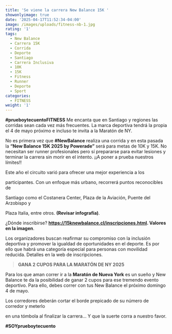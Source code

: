 ```yaml
---
title: 'Se viene la carrera New Balance 15K '
showonlyimage: true
date: '2025-04-17T11:52:34-04:00'
image: /images/uploads/fitness-nb-1.jpg
rating: '1'
tags:
  - New Balance
  - Carrera 15K
  - Corrida
  - Deporte
  - Santiago
  - Carrera Inclusiva
  - 10K
  - 15K
  - Fitness
  - Runner
  - Deporte
  - Sport
categories:
  - FITNESS
weight: '1'
---
```

**\#prueboytecuentoFITNESS** Me encanta que en Santiago y regiones las corridas sean cada vez más frecuentes. La marca deportiva tendrá la propia el 4 de mayo próximo e incluso te invita a la Maratón de NY.



No es primera vez que **\#NewBalance** realiza una corrida y en esta pasada la **“New Balance 15K 2025 by Powerade”** será para metas de 10K y 15K. No necesitan ser runner profesionales pero sí prepararse para evitar lesiones y terminar la carrera sin morir en el intento. ¡¡A poner a prueba nuestros límites!!



Este año el circuito varió para ofrecer una mejor experiencia a los

participantes. Con un enfoque más urbano, recorrerá puntos reconocibles de

Santiago como el Costanera Center, Plaza de la Aviación, Puente del Arzobispo y

Plaza Italia, entre otros. **(Revisar infografía)**.



¿Dónde inscribirse? **https://15knewbalance.cl/inscripciones.html. Valores en la imagen**.



Los organizadores buscan reafirmar su compromiso con la inclusión deportiva y promover la igualdad de oportunidades en el deporte. Es por ello que habrá una categoría especial para personas con movilidad reducida. Detalles en la web de inscripciones.





> **GANA 2 CUPOS PARA LA MARATÓN DE NY 2025**
>
> 



Para los que aman correr ir a la **Maratón de Nueva York** es un sueño y New Balance te da la posibilidad de ganar 2 cupos para ese tremendo evento deportivo. Para ello, debes correr con tus New Balance el próximo domingo 4 de mayo.



Los corredores deberán cortar el borde prepicado de su número de corredor y meterlo

en una tómbola al finalizar la carrera… Y que la suerte corra a nuestro favor.

**\#SOYprueboytecuento**
